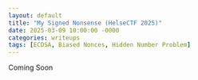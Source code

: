 ```yaml
---
layout: default
title: "My Signed Nonsense (HelseCTF 2025)"
date: 2025-03-09 10:00:00 -0000
categories: writeups
tags: [ECDSA, Biased Nonces, Hidden Number Problem]
---
```


Coming Soon
